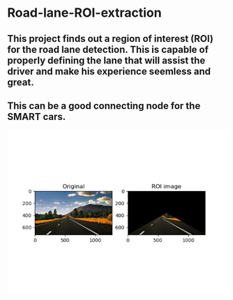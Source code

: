 # Road-lane-ROI-extraction

## This project finds out a region of interest (ROI) for the road lane detection. This is capable of properly defining the lane that will assist the driver and make his experience seemless and great. 

## This can be a good connecting node for the SMART cars. 

![](roi_lane_extraction.jpg)
